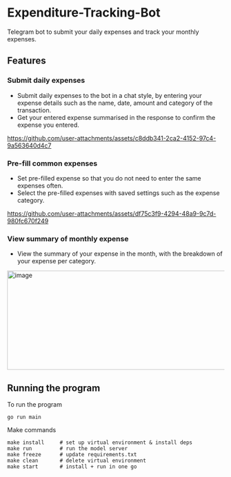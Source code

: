 # Expenditure-Tracking-Bot

Telegram bot to submit your daily expenses and track your monthly expenses.

## Features

### Submit daily expenses
- Submit daily expenses to the bot in a chat style, by entering your expense details such as the name, date, amount and category of the transaction.
- Get your entered expense summarised in the response to confirm the expense you entered.

https://github.com/user-attachments/assets/c8ddb341-2ca2-4152-97c4-9a563640d4c7

### Pre-fill common expenses
- Set pre-filled expense so that you do not need to enter the same expenses often.
- Select the pre-filled expenses with saved settings such as the expense category.

https://github.com/user-attachments/assets/df75c3f9-4294-48a9-9c7d-980fc670f249

### View summary of monthly expense
- View the summary of your expense in the month, with the breakdown of your expense per category.

<img width="843" height="230" alt="image" src="https://github.com/user-attachments/assets/b7197b74-5cd7-4347-a32f-f195bb07bf10" />


## Running the program

To run the program
```
go run main
```

Make commands

```
make install     # set up virtual environment & install deps
make run         # run the model server
make freeze      # update requirements.txt
make clean       # delete virtual environment
make start       # install + run in one go
```
